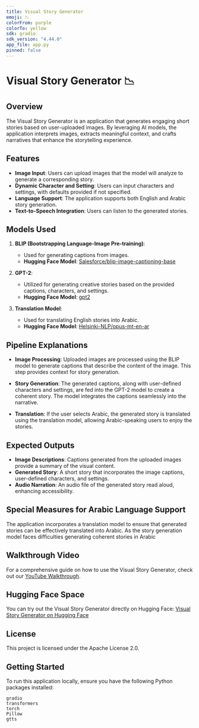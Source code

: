 ```yaml
---
title: Visual Story Generator
emoji: 📉
colorFrom: purple
colorTo: yellow
sdk: gradio
sdk_version: "4.44.0"
app_file: app.py
pinned: false
---
```


# Visual Story Generator 📉

## Overview
The Visual Story Generator is an  application that generates engaging short stories based on user-uploaded images. By leveraging AI models, the application interprets images, extracts meaningful context, and crafts narratives that enhance the storytelling experience.

## Features
- **Image Input**: Users can upload images that the model will analyze to generate a corresponding story.
- **Dynamic Character and Setting**: Users can input characters and settings, with defaults provided if not specified.
- **Language Support**: The application supports both English and Arabic story generation.
- **Text-to-Speech Integration**: Users can listen to the generated stories.

## Models Used
1. **BLIP (Bootstrapping Language-Image Pre-training)**:
   - Used for generating captions from images.
   - **Hugging Face Model**: [Salesforce/blip-image-captioning-base](https://huggingface.co/Salesforce/blip-image-captioning-base)

2. **GPT-2**:
   - Utilized for generating creative stories based on the provided captions, characters, and settings.
   - **Hugging Face Model**: [gpt2](https://huggingface.co/gpt2)

3. **Translation Model**:
   - Used for translating English stories into Arabic.
   - **Hugging Face Model**: [Helsinki-NLP/opus-mt-en-ar](https://huggingface.co/Helsinki-NLP/opus-mt-en-ar)

## Pipeline Explanations
- **Image Processing**: Uploaded images are processed using the BLIP model to generate captions that describe the content of the image. This step provides context for story generation.
  
- **Story Generation**: The generated captions, along with user-defined characters and settings, are fed into the GPT-2 model to create a coherent story. The model integrates the captions seamlessly into the narrative.

- **Translation**: If the user selects Arabic, the generated story is translated using the translation model, allowing Arabic-speaking users to enjoy the stories.

## Expected Outputs
- **Image Descriptions**: Captions generated from the uploaded images provide a summary of the visual content.
- **Generated Story**: A short story that incorporates the image captions, user-defined characters, and settings.
- **Audio Narration**: An audio file of the generated story read aloud, enhancing accessibility.

## Special Measures for Arabic Language Support
The application incorporates a translation model to ensure that generated stories can be effectively translated into Arabic. As the story generation model faces difficulties generating coherent stories in Arabic

## Walkthrough Video
For a comprehensive guide on how to use the Visual Story Generator, check out our [YouTube Walkthrough](https://youtu.be/OEVJUImbdK8).

## Hugging Face Space
You can try out the Visual Story Generator directly on Hugging Face: [Visual Story Generator on Hugging Face](https://huggingface.co/spaces/YB1425/Visual_Story_Generator)



## License
This project is licensed under the Apache License 2.0.

## Getting Started
To run this application locally, ensure you have the following Python packages installed:

```plaintext
gradio
transformers
torch
Pillow
gtts
